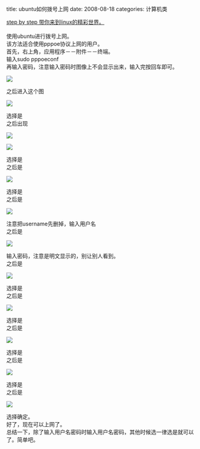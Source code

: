 title: ubuntu如何拨号上网
date: 2008-08-18
categories: 计算机类

[step by step 带你来到linux的精彩世界。  
](http://hi.baidu.com/bobobo80/blog/item/0528af01a4168d05728da55c.html)  
使用ubuntu进行拨号上网。  
该方法适合使用pppoe协议上网的用户。  
首先，右上角，应用程序－－附件－－终端。  
输入sudo pppoeconf  
再输入密码，注意输入密码时图像上不会显示出来，输入完按回车即可。  

![](images/69676d897bd46aab0e24442c.jpg)

之后进入这个图  

![](images/e1ac0b952bf467107af48036.jpg)

选择是  
之后出现  

![](images/b9d0ccb445454b6b8ad4b20f.jpg)

![](images/bc50948b17b7cdcbfc1f1008.jpg)

选择是  
之后是  

![](images/7fb52c29ba5b85e698250a15.jpg)

选择是  
之后是  

![](images/3cb1a651f3a8e300377abe10.jpg)

注意把username先删掉，输入用户名  
之后是  

![](images/fda41af3967f1ed30b46e01c.jpg)

输入密码，注意是明文显示的，别让别人看到。  
之后是

![](images/f3739b107a555c19203f2e1b.jpg)

选择是  
之后是  

![](images/ed73e4d3709374c7a8ec9ae6.jpg)

选择是  
之后是  

![](images/e1ac0b952bba67107af480e0.jpg)

选择是  
之后是  

![](images/f3739b107a2f5c19203f2eed.jpg)

选择是  
之后是  

![](images/5699de953a8bc853d0135eef.jpg)

选择确定。  
好了，现在可以上网了。  
总结一下，除了输入用户名密码时输入用户名密码，其他时候选一律选是就可以了。简单吧。
